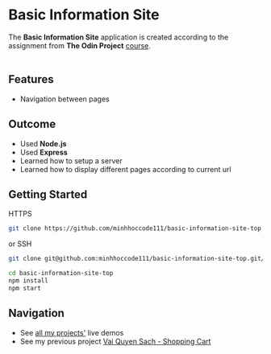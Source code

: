 # Basic Information Site

The **Basic Information Site** application is created according to the assignment from **The Odin Project** [course](https://www.theodinproject.com/paths/full-stack-javascript/courses/nodejs).
<br>
<br>

## **Features**

- Navigation between pages

## **Outcome**

- Used **Node.js**
- Used **Express**
- Learned how to setup a server
- Learned how to display different pages according to current url

## **Getting Started**

HTTPS

```bash
git clone https://github.com/minhhoccode111/basic-information-site-top.git/
```

or SSH

```bash
git clone git@github.com:minhhoccode111/basic-information-site-top.git/
```

```bash
cd basic-information-site-top
npm install
npm start
```

## **Navigation**

- See [all my projects'](https://github.com/minhhoccode111/all-projects-live-demos) live demos
- See my previous project [Vai Quyen Sach - Shopping Cart](https://github.com/minhhoccode111/shopping-cart-top)
<!-- * See my next project []() -->
